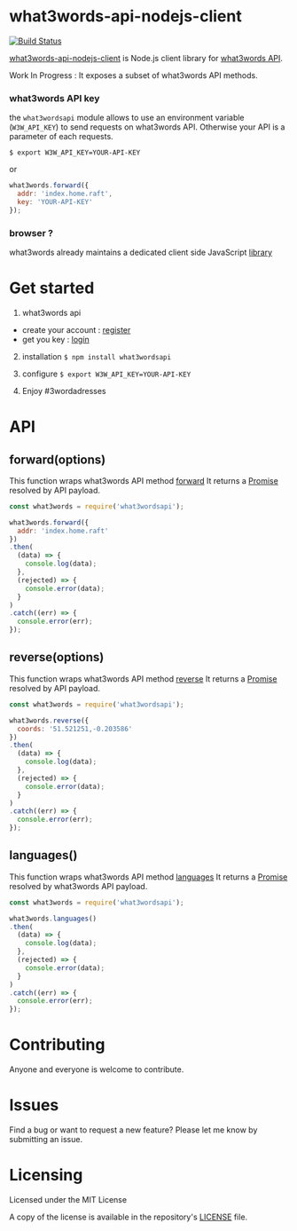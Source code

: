 # what3words-api-nodejs-client

[![Build Status](https://travis-ci.org/tsamaya/what3words-api-nodejs-client.svg?branch=master)](https://travis-ci.org/tsamaya/what3words-api-nodejs-client)

[what3words-api-nodejs-client](https://github.com/tsamaya/what3words-api-nodejs-client) is Node.js client library for [what3words API](https://docs.what3words.com/api/v2).

Work In Progress : It exposes a subset of what3words API methods.

### what3words API key

the `what3wordsapi` module allows to use an environment variable (`W3W_API_KEY`) to send requests on what3words API. Otherwise your API is a parameter of each requests.

`$ export W3W_API_KEY=YOUR-API-KEY`

or

```javascript
what3words.forward({
  addr: 'index.home.raft',
  key: 'YOUR-API-KEY'
});
```

### browser ?

what3words already maintains a dedicated client side JavaScript [library](https://github.com/what3words/w3w-javascript-wrapper)


# Get started

1. what3words api
  - create your account : [register](https://what3words.com/register)
  - get you key : [login](https://what3words.com/login)

2. installation
  `$ npm install what3wordsapi`

3. configure
  `$ export W3W_API_KEY=YOUR-API-KEY`

4. Enjoy #3wordadresses

# API

## forward(options)

This function wraps what3words API method [forward](https://docs.what3words.com/api/v2/#forward)
It returns a [Promise](https://developer.mozilla.org/en-US/docs/Web/JavaScript/Reference/Global_Objects/Promise) resolved by API payload.

```javascript
const what3words = require('what3wordsapi');

what3words.forward({
  addr: 'index.home.raft'
})
.then(
  (data) => {
    console.log(data);
  },
  (rejected) => {
    console.error(data);
  }
)
.catch((err) => {
  console.error(err);
});
```

## reverse(options)

This function wraps what3words API method [reverse](https://docs.what3words.com/api/v2/#reverse)
It returns a [Promise](https://developer.mozilla.org/en-US/docs/Web/JavaScript/Reference/Global_Objects/Promise) resolved by API payload.

```javascript
const what3words = require('what3wordsapi');

what3words.reverse({
  coords: '51.521251,-0.203586'
})
.then(
  (data) => {
    console.log(data);
  },
  (rejected) => {
    console.error(data);
  }
)
.catch((err) => {
  console.error(err);
});
```

## languages()

This function wraps what3words API method [languages](https://docs.what3words.com/api/v2/#lang)
It returns a [Promise](https://developer.mozilla.org/en-US/docs/Web/JavaScript/Reference/Global_Objects/Promise) resolved by what3words API payload.

```javascript
const what3words = require('what3wordsapi');

what3words.languages()
.then(
  (data) => {
    console.log(data);
  },
  (rejected) => {
    console.error(data);
  }
)
.catch((err) => {
  console.error(err);
});
```

# Contributing

Anyone and everyone is welcome to contribute.

# Issues

Find a bug or want to request a new feature? Please let me know by submitting an issue.

# Licensing

Licensed under the MIT License

A copy of the license is available in the repository's [LICENSE](LICENSE.md) file.
